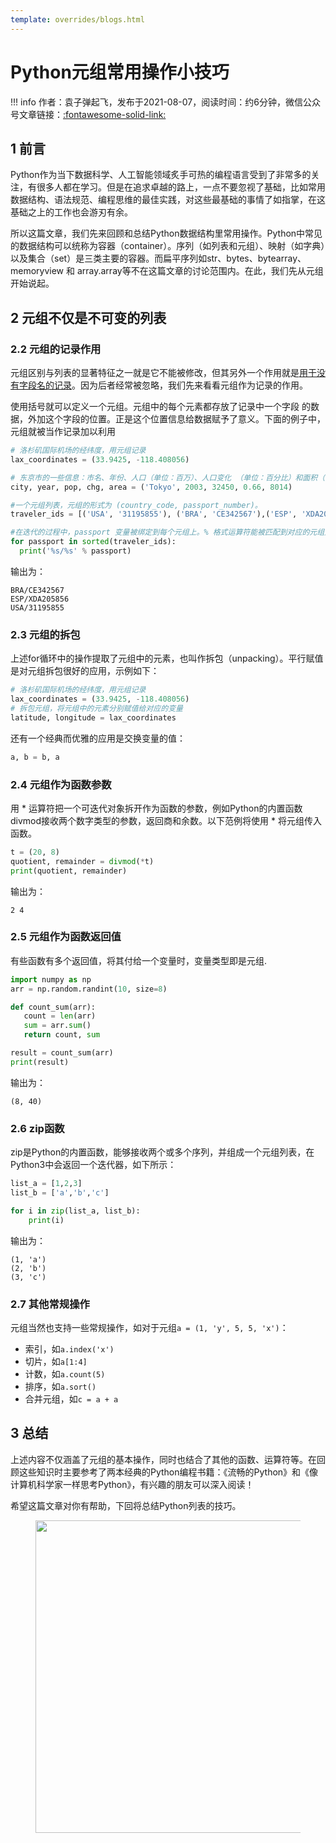```yaml
---
template: overrides/blogs.html
---
```


# Python元组常用操作小技巧

!!! info
    作者：袁子弹起飞，发布于2021-08-07，阅读时间：约6分钟，微信公众号文章链接：[:fontawesome-solid-link:](https://mp.weixin.qq.com/s/p_Cva92Md_N7k6ohXzc-fA)

## 1 前言

Python作为当下数据科学、人工智能领域炙手可热的编程语言受到了非常多的关注，有很多人都在学习。但是在追求卓越的路上，一点不要忽视了基础，比如常用数据结构、语法规范、编程思维的最佳实践，对这些最基础的事情了如指掌，在这基础之上的工作也会游刃有余。

所以这篇文章，我们先来回顾和总结Python数据结构里常用操作。Python中常见的数据结构可以统称为容器（container）。序列（如列表和元组）、映射（如字典）以及集合（set）是三类主要的容器。而扁平序列如str、bytes、bytearray、memoryview 和 array.array等不在这篇文章的讨论范围内。在此，我们先从元组开始说起。

## 2 元组不仅是不可变的列表

### 2.2 元组的记录作用

元组区别与列表的显著特征之一就是它不能被修改，但其另外一个作用就是[用于没有字段名的记录](https://book.douban.com/subject/27028517/)。因为后者经常被忽略，我们先来看看元组作为记录的作用。

使用括号就可以定义一个元组。元组中的每个元素都存放了记录中一个字段 的数据，外加这个字段的位置。正是这个位置信息给数据赋予了意义。下面的例子中，元组就被当作记录加以利用

```Python
# 洛杉矶国际机场的经纬度，用元组记录
lax_coordinates = (33.9425, -118.408056)

# 东京市的一些信息：市名、年份、人口（单位：百万）、人口变化 （单位：百分比）和面积（单位：平方千米），用元组记录
city, year, pop, chg, area = ('Tokyo', 2003, 32450, 0.66, 8014)

#一个元组列表，元组的形式为 (country_code, passport_number)。
traveler_ids = [('USA', '31195855'), ('BRA', 'CE342567'),('ESP', 'XDA205856')]

#在迭代的过程中，passport 变量被绑定到每个元组上。% 格式运算符能被匹配到对应的元组元素上。
for passport in sorted(traveler_ids):
  print('%s/%s' % passport)
```

输出为：

```
BRA/CE342567
ESP/XDA205856
USA/31195855
```

### 2.3 元组的拆包

上述for循环中的操作提取了元组中的元素，也叫作拆包（unpacking）。平行赋值是对元组拆包很好的应用，示例如下：

```Python
# 洛杉矶国际机场的经纬度，用元组记录
lax_coordinates = (33.9425, -118.408056)
# 拆包元组，将元组中的元素分别赋值给对应的变量
latitude, longitude = lax_coordinates
```

还有一个经典而优雅的应用是交换变量的值：

```Python
a, b = b, a
```

### 2.4 元组作为函数参数

用 * 运算符把一个可迭代对象拆开作为函数的参数，例如Python的内置函数divmod接收两个数字类型的参数，返回商和余数。以下范例将使用 * 将元组传入函数。

```Python
t = (20, 8)
quotient, remainder = divmod(*t)
print(quotient, remainder)
```
输出为：

```
2 4
```

### 2.5 元组作为函数返回值

有些函数有多个返回值，将其付给一个变量时，变量类型即是元组.

```Python
import numpy as np
arr = np.random.randint(10, size=8)

def count_sum(arr):
   count = len(arr)
   sum = arr.sum()
   return count, sum

result = count_sum(arr)
print(result)
```

输出为：

```
(8, 40)
```

### 2.6 zip函数

zip是Python的内置函数，能够接收两个或多个序列，并组成一个元组列表，在Python3中会返回一个迭代器，如下所示：

```Python
list_a = [1,2,3]
list_b = ['a','b','c']

for i in zip(list_a, list_b):
    print(i)
```

输出为：

```
(1, 'a')
(2, 'b')
(3, 'c')
```

### 2.7 其他常规操作

元组当然也支持一些常规操作，如对于元组`a = (1, 'y', 5, 5, 'x')`：

- 索引，如`a.index('x')`
- 切片，如`a[1:4]`
- 计数，如`a.count(5)`
- 排序，如`a.sort()`
- 合并元组，如`c = a + a`

## 3 总结

上述内容不仅涵盖了元组的基本操作，同时也结合了其他的函数、运算符等。在回顾这些知识时主要参考了两本经典的Python编程书籍：《流畅的Python》和《像计算机科学家一样思考Python》，有兴趣的朋友可以深入阅读！

希望这篇文章对你有帮助，下回将总结Python列表的技巧。

<figure>
  <img src="https://cdn.jsdelivr.net/gh/BulletTech2021/Pics/2021-6-14/1623639526512-1080P%20(Full%20HD)%20-%20Tail%20Pic.png" width="500" />
</figure>
